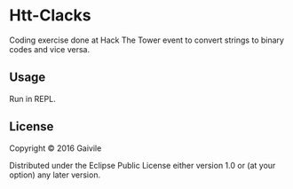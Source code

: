 # Htt-Clacks

Coding exercise done at Hack The Tower event to convert strings to binary codes and vice versa. 

## Usage

Run in REPL.

## License

Copyright © 2016 Gaivile

Distributed under the Eclipse Public License either version 1.0 or (at
your option) any later version.
